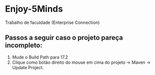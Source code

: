 # Enjoy-5Minds
Trabalho de faculdade (Enterprise Connection)
## Passos a seguir caso o projeto pareça incompleto:
1. Mude o Build Path para 17.2
2. Clique como botão direito do mouse em cima do projeto -> Maven -> Update Project.
